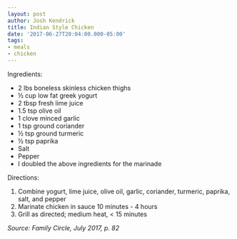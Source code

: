 ```yaml
---
layout: post
author: Josh Kendrick
title: Indian Style Chicken
date: '2017-06-27T20:04:00.000-05:00'
tags:
- meals
- chicken
---
```


Ingredients:
* 2 lbs boneless skinless chicken thighs
* ½ cup low fat greek yogurt
* 2 tbsp fresh lime juice
* 1.5 tsp olive oil
* 1 clove minced garlic
* 1 tsp ground coriander
* ½ tsp ground turmeric
* ½ tsp paprika
* Salt
* Pepper
* I doubled the above ingredients for the marinade

Directions:
1. Combine yogurt, lime juice, olive oil, garlic, coriander, turmeric, paprika, salt, and pepper
2. Marinate chicken in sauce 10 minutes - 4 hours
3. Grill as directed; medium heat, < 15 minutes

*Source: Family Circle, July 2017, p. 82*